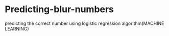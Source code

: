 # Predicting-blur-numbers
predicting the correct number using logistic regression algorithm(MACHINE LEARNING)
